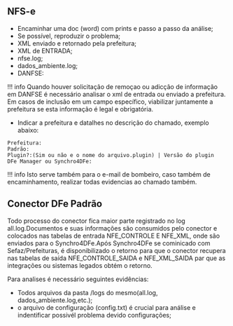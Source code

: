 ## NFS-e


- Encaminhar uma doc (word) com prints e passo a passo da análise;
- Se possível, reproduzir o problema;
- XML enviado e retornado pela prefeitura;
- XML de ENTRADA;
- nfse.log;
- dados_ambiente.log;
- DANFSE:

!!! info
      Quando houver solicitação de remoçao ou adicção de informação em DANFSE é necessário analisar o xml de entrada ou enviado a prefeitura.<br>
      Em casos de inclusão em um campo específico, viabilizar juntamente a prefeitura se esta informação é legal e obrigatória.


- Indicar a prefeitura e datalhes no descrição do chamado, exemplo abaixo:

```
Prefeitura: 
Padrão: 
Plugin?:(Sim ou não e o nome do arquivo.plugin) | Versão do plugin
DFe Manager ou Synchro4DFe:

```

!!! info
      Isto serve também para o e-mail de bombeiro, caso também de encaminhamento, realizar todas evidencias ao chamado também.

## Conector DFe Padrão

Todo processo do conector fica maior parte registrado no log all.log.Documentos e suas informações são consumidos pelo conector e colocados nas tabelas de entrada NFE_CONTROLE E NFE_XML, onde são enviados para o Synchro4DFe.Após Synchro4DFe se cominicado com Sefaz/Prefeituras, é disponibilizado o retorno para que o conector recupera nas tabelas de saída NFE_CONTROLE_SAIDA e NFE_XML_SAIDA par que as integrações ou sistemas legados obtém o retorno.

Para analises é necessário seguintes evidências:

- Todos arquivos da pasta /logs do mesmo(all.log, dados_ambiente.log,etc.);
- o arquivo de configuração (config.txt) é crucial para análise e indentificar possivél problema devido configurações;